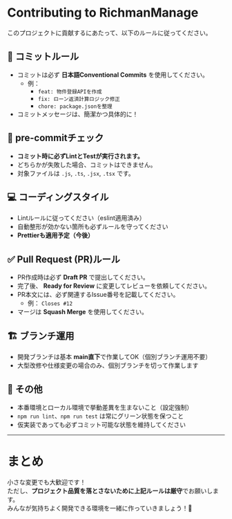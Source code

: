 # Contributing to RichmanManage

このプロジェクトに貢献するにあたって、以下のルールに従ってください。

## 🚀 コミットルール

- コミットは必ず **日本語Conventional Commits** を使用してください。
  - 例：
    - `feat: 物件登録APIを作成`
    - `fix: ローン返済計算ロジック修正`
    - `chore: package.jsonを整理`
- コミットメッセージは、簡潔かつ具体的に！

## 🧹 pre-commitチェック

- **コミット時に必ずLintとTestが実行されます。**
- どちらかが失敗した場合、コミットはできません。
- 対象ファイルは `.js`, `.ts`, `.jsx`, `.tsx` です。

## 💻 コーディングスタイル

- Lintルールに従ってください（eslint適用済み）
- 自動整形が効かない箇所も必ずルールを守ってください
- **Prettierも適用予定（今後）**

## ✅ Pull Request (PR)ルール

- PR作成時は必ず **Draft PR** で提出してください。
- 完了後、 **Ready for Review** に変更してレビューを依頼してください。
- PR本文には、必ず関連するIssue番号を記載してください。
  - 例： `Closes #12`
- マージは **Squash Merge** を使用してください。

## 🏗 ブランチ運用

- 開発ブランチは基本 **main直下**で作業してOK（個別ブランチ運用不要）
- 大型改修や仕様変更の場合のみ、個別ブランチを切って作業します

## 📄 その他

- 本番環境とローカル環境で挙動差異を生まないこと（設定強制）
- `npm run lint`、`npm run test` は常にグリーン状態を保つこと
- 仮実装であっても必ずコミット可能な状態を維持してください

---

# まとめ

小さな変更でも大歓迎です！  
ただし、**プロジェクト品質を落とさないために上記ルールは厳守**でお願いします。  
みんなが気持ちよく開発できる環境を一緒に作っていきましょう！🚀